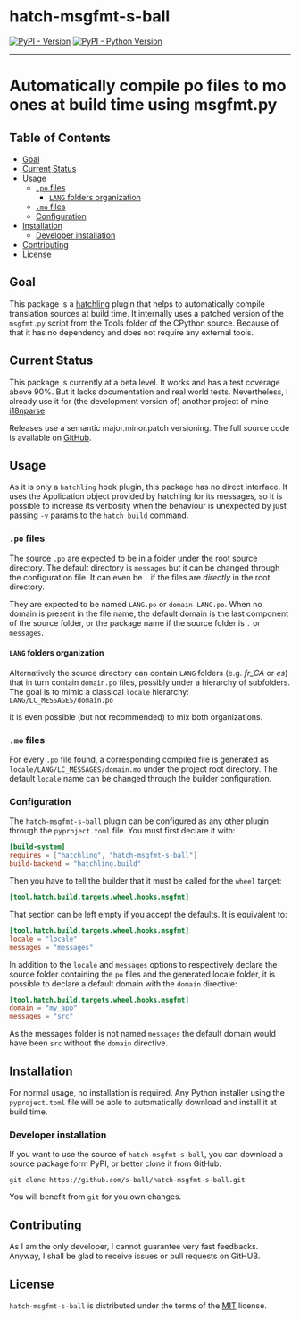# hatch-msgfmt-s-ball

[![PyPI - Version](https://img.shields.io/pypi/v/hatch-msgfmt-s-ball.svg)](https://pypi.org/project/hatch-msgfmt-s-ball)
[![PyPI - Python Version](https://img.shields.io/pypi/pyversions/hatch-msgfmt-s-ball.svg)](https://pypi.org/project/hatch-msgfmt-s-ball)

-----

# Automatically compile po files to mo ones at build time using msgfmt.py

## Table of Contents

<!-- TOC 
* [hatch-msgfmt-s-ball](#hatch-msgfmt-s-ball)
* [Automatically compile po files to mo ones at build time using msgfmt.py](#automatically-compile-po-files-to-mo-ones-at-build-time-using-msgfmtpy)
  * [Table of Contents](#table-of-contents)
-->
  * [Goal](#goal)
  * [Current Status](#current-status)
  * [Usage](#usage)
    * [`.po` files](#po-files)
      * [`LANG` folders organization](#lang-folders-organization)
    * [`.mo` files](#mo-files)
    * [Configuration](#configuration)
  * [Installation](#installation)
    * [Developer installation](#developer-installation)
  * [Contributing](#contributing)
  * [License](#license)
<!-- TOC -->

## Goal
This package is a [hatchling](https://pypi.org/project/hatchling)
plugin that helps to automatically compile
translation sources at build time.
It internally uses a patched version of
the `msgfmt.py` script from the Tools folder of the CPython
source. Because of that it has no dependency and does not require any external
tools.

## Current Status

This package is currently at a beta level. It works and has a test coverage
above 90%. But it lacks documentation and real world tests. Nevertheless, I
already use it for (the development version of) 
another project of mine [i18nparse](https://github.com/s-ball/i18nparse)

Releases use a semantic major.minor.patch versioning. The full source code
is available on [GitHub](https://github.com/s-ball/hatch-msgfmt-s-ball.git).

## Usage

As it is only a `hatchling` hook plugin, this package has no direct interface.
It uses the Application object provided by hatchling for its messages,
so it is possible to increase its verbosity when
the behaviour is unexpected by just passing `-v` params to the `hatch build`
command.

### `.po` files

The source `.po` are expected to be in a folder under the root source
directory. The default directory is `messages` but it can be changed through 
the configuration file. It can even be `.` if the files are
*directly* in the root directory.

They are expected to be named `LANG.po` or `domain-LANG.po`. When no domain
is present in the file name, the default domain is the last component of the
source folder, or the package name if the source folder is `.` or `messages`.

#### `LANG` folders organization

Alternatively the source directory can contain `LANG` folders (e.g. *fr_CA*
or *es*) that in turn contain `domain.po` files, possibly under a hierarchy
of subfolders. The goal is to mimic a classical `locale` hierarchy:
`LANG/LC_MESSAGES/domain.po`

It is even possible (but not recommended) to mix both organizations.

### `.mo` files

For every `.po` file found, a corresponding compiled file is generated as
`locale/LANG/LC_MESSAGES/domain.mo` under the project root directory. The default
`locale` name can be changed through the builder configuration.

### Configuration

The `hatch-msgfmt-s-ball` plugin can be configured as any other plugin through
the `pyproject.toml` file. You must first declare it with:

```toml
[build-system]
requires = ["hatchling", "hatch-msgfmt-s-ball"]
build-backend = "hatchling.build"
```

Then you have to tell the builder that it must be called for the `wheel`
target:

```toml
[tool.hatch.build.targets.wheel.hooks.msgfmt]
```

That section can be left empty if you accept the defaults. It is equivalent
to:

```toml
[tool.hatch.build.targets.wheel.hooks.msgfmt]
locale = "locale"
messages = "messages"
```

In addition to the `locale` and `messages` options to respectively declare the
source folder containing the `po` files and the generated locale folder, it is
possible to declare a default domain with the `domain` directive:

```toml
[tool.hatch.build.targets.wheel.hooks.msgfmt]
domain = "my_app"
messages = "src"
```
As the messages folder is not named `messages` the default domain would have
been `src` without the `domain` directive.

## Installation

For normal usage, no installation is required. Any Python installer using
the `pyproject.toml` file will be able to automatically download and install
it at build time.

### Developer installation

If you want to use the source of `hatch-msgfmt-s-ball`, you can download a source
package form PyPI, or better clone it from GitHub:

```commandline
git clone https://github.com/s-ball/hatch-msgfmt-s-ball.git
```

You will benefit from `git` for you own changes.

## Contributing

As I am the only developer, I cannot guarantee very 
fast feedbacks. Anyway, I shall be glad to receive issues or pull requests
on GitHUB.

## License

`hatch-msgfmt-s-ball` is distributed under the terms of the [MIT](https://spdx.org/licenses/MIT.html) license.
